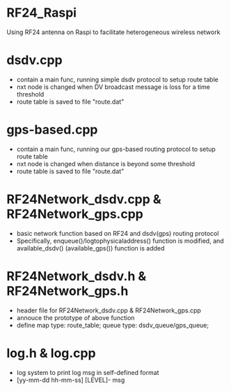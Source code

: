 # RF24_Raspi
Using RF24 antenna on Raspi to facilitate heterogeneous wireless network

# dsdv.cpp
- contain a main func, running simple dsdv protocol to setup route table
- nxt node is changed when DV broadcast message is loss for a time threshold
- route table is saved to file "route.dat"

# gps-based.cpp
- contain a main func, running our gps-based routing protocol to setup route table
- nxt node is changed when distance is beyond some threshold
- route table is saved to file "route.dat"

# RF24Network_dsdv.cpp & RF24Network_gps.cpp
- basic network function based on RF24 and dsdv(gps) routing protocol
- Specifically, enqueue()/logtophysicaladdress() function is modified, and available_dsdv() (available_gps()) function is added

# RF24Network_dsdv.h & RF24Network_gps.h
- header file for RF24Network_dsdv.cpp & RF24Network_gps.cpp
- annouce the prototype of above function
- define map type: route_table; queue type: dsdv_queue/gps_queue;

# log.h & log.cpp
- log system to print log msg in self-defined format
- [yy-mm-dd hh-mm-ss] [LEVEL]- msg
